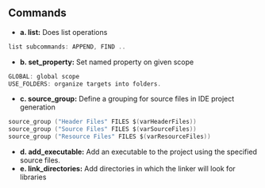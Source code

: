 ## Commands
- **a. list:** Does list operations
```c
list subcommands: APPEND, FIND ..
```
- **b. set_property:** Set named property on given scope
```c
GLOBAL: global scope
USE_FOLDERS: organize targets into folders.
```
- **c. source_group:** Define a grouping for source files in IDE project generation
```c
source_group ("Header Files" FILES $(varHeaderFiles))
source_group ("Source Files" FILES $(varSourceFiles))
source_group ("Resource Files" FILES $(varResourceFiles))
```
- **d. add_executable:** Add an executable to the project using the specified source files.
- **e. link_directories:** Add directories in which the linker will look for libraries
